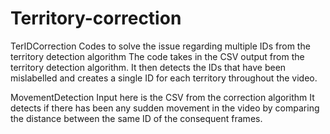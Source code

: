 # Territory-correction


TerIDCorrection
Codes to solve the issue regarding multiple IDs from the territory detection algorithm
The code takes in the CSV output from the territory detection algorithm. 
It then detects the IDs that have been mislabelled and creates a single ID for each territory throughout the video.

MovementDetection
Input here is the CSV from the correction algorithm
It detects if there has been any sudden movement in the video by comparing the distance between the same ID of the consequent frames.
